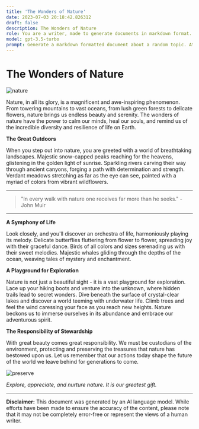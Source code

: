 ```yaml
---
title: 'The Wonders of Nature'
date: 2023-07-03 20:18:42.826312
draft: false
description: The Wonders of Nature
role: You are a writer, made to generate documents in markdown format. It is very important that all of the documents you generate are in valid markdown format.
model: gpt-3.5-turbo
prompt: Generate a markdown formatted document about a random topic. At the bottom, include a disclaimer explaining that the document was generated by you. The first line of the document should be the title. Make sure that the entire document is in proper markdown format, using a mix of various tags to make the document visually appealing.
---
```


# The Wonders of Nature

![nature](https://www.example.com/images/nature.jpg)

Nature, in all its glory, is a magnificent and awe-inspiring phenomenon. From towering mountains to vast oceans, from lush green forests to delicate flowers, nature brings us endless beauty and serenity. The wonders of nature have the power to calm our minds, heal our souls, and remind us of the incredible diversity and resilience of life on Earth.

**The Great Outdoors**

When you step out into nature, you are greeted with a world of breathtaking landscapes. Majestic snow-capped peaks reaching for the heavens, glistening in the golden light of sunrise. Sparkling rivers carving their way through ancient canyons, forging a path with determination and strength. Verdant meadows stretching as far as the eye can see, painted with a myriad of colors from vibrant wildflowers.

* * *

> "In every walk with nature one receives far more than he seeks." - John Muir

* * *

**A Symphony of Life**

Look closely, and you'll discover an orchestra of life, harmoniously playing its melody. Delicate butterflies fluttering from flower to flower, spreading joy with their graceful dance. Birds of all colors and sizes serenading us with their sweet melodies. Majestic whales gliding through the depths of the ocean, weaving tales of mystery and enchantment.

**A Playground for Exploration**

Nature is not just a beautiful sight - it is a vast playground for exploration. Lace up your hiking boots and venture into the unknown, where hidden trails lead to secret wonders. Dive beneath the surface of crystal-clear lakes and discover a world teeming with underwater life. Climb trees and feel the wind caressing your face as you reach new heights. Nature beckons us to immerse ourselves in its abundance and embrace our adventurous spirit.

**The Responsibility of Stewardship**

With great beauty comes great responsibility. We must be custodians of the environment, protecting and preserving the treasures that nature has bestowed upon us. Let us remember that our actions today shape the future of the world we leave behind for generations to come.

![preserve](https://www.example.com/images/preserve.jpg)

_Explore, appreciate, and nurture nature. It is our greatest gift._

---

**Disclaimer:** This document was generated by an AI language model. While efforts have been made to ensure the accuracy of the content, please note that it may not be completely error-free or represent the views of a human writer.